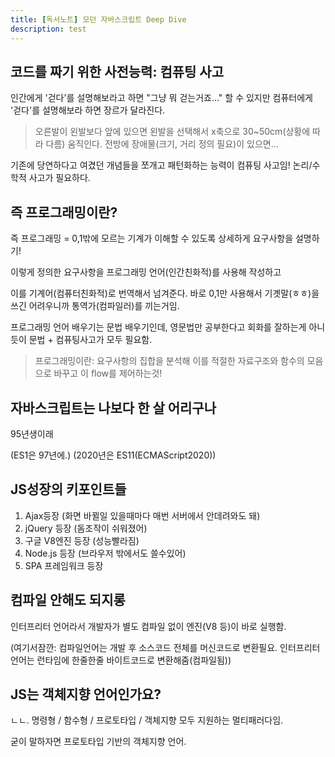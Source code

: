 ```yaml
---
title: [독서노트] 모던 자바스크립트 Deep Dive
description: test
---
```


## 코드를 짜기 위한 사전능력: 컴퓨팅 사고

인간에게 '걷다'를 설명해보라고 하면 "그냥 뭐 걷는거죠..." 할 수 있지만
컴퓨터에게 '걷다'를 설명해보라 하면 장르가 달라진다.

> 오른발이 왼발보다 앞에 있으면 왼발을 선택해서 x축으로 30~50cm(상황에 따라 다름) 움직인다. 전방에 장애물(크기, 거리 정의 필요)이 있으면...

기존에 당연하다고 여겼던 개념들을 쪼개고 패턴화하는 능력이 컴퓨팅 사고임! 논리/수학적 사고가 필요하다.

## 즉 프로그래밍이란?

즉 프로그래밍 = 0,1밖에 모르는 기계가 이해할 수 있도록 상세하게 요구사항을 설명하기!

이렇게 정의한 요구사항을 프로그래밍 언어(인간친화적)를 사용해 작성하고

이를 기계어(컴퓨터친화적)로 번역해서 넘겨준다. 바로 0,1만 사용해서 기곗말(ㅎㅎ)을 쓰긴 어려우니까 통역가(컴파일러)를 끼는거임.

프로그래밍 언어 배우기는 문법 배우기인데, 영문법만 공부한다고 회화를 잘하는게 아니듯이 문법 + 컴퓨팅사고가 모두 필요함.

> 프로그래밍이란: 요구사항의 집합을 분석해 이를 적절한 자료구조와 함수의 모음으로 바꾸고 이 flow를 제어하는것!

## 자바스크립트는 나보다 한 살 어리구나

95년생이래

(ES1은 97년에.) (2020년은 ES11(ECMAScript2020))

## JS성장의 키포인트들

1. Ajax등장 (화면 바뀔일 있을때마다 매번 서버에서 안데려와도 돼)
2. jQuery 등장 (돔조작이 쉬워졌어)
3. 구글 V8엔진 등장 (성능빨라짐)
4. Node.js 등장 (브라우저 밖에서도 쓸수있어)
5. SPA 프레임워크 등장

## 컴파일 안해도 되지롱

인터프리터 언어라서 개발자가 별도 컴파일 없이 엔진(V8 등)이 바로 실행함.

(여기서잠깐: 컴파일언어는 개발 후 소스코드 전체를 머신코드로 변환필요. 인터프리터 언어는 런타임에 한줄한줄 바이트코드로 변환해줌(컴파일됨))

## JS는 객체지향 언어인가요?

ㄴㄴ. 명령형 / 함수형 / 프로토타입 / 객체지향 모두 지원하는 멀티패러다임.

굳이 말하자면 프로토타입 기반의 객체지향 언어.
